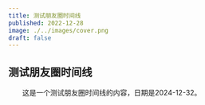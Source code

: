 ```yaml
---
title: 测试朋友圈时间线
published: 2022-12-28
image: ./../images/cover.png
draft: false
---
```


## 测试朋友圈时间线
&emsp;&emsp;这是一个测试朋友圈时间线的内容，日期是2024-12-32。